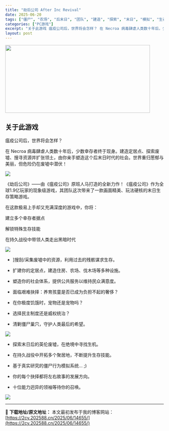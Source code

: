 ```yaml
---
title: "劫后公司 After Inc Revival"
date: 2025-06-20
tags: ["僵尸", "农场", "后末日", "团队", "建造", "探索", "末日", "模拟", "生存", "策略"]
categories: ["PC游戏"]
excerpt: "关于此游戏 瘟疫公司后，世界将会怎样？ 在 Necroa 病毒肆虐人类数十年后，少数幸存者终于现身。建造定居点、探索废墟、搜寻资源并扩张领土，由你亲手塑造这个后末日时代的社会。世界重归葱郁与美丽，但危险仍在废墟中潜伏！ 《劫后公司》——由《瘟疫公司》原班人马打造的全新力作！《瘟疫公司》作为全球1.9&hellip;"
layout: post
---
```


<img class="aligncenter size-full wp-image-14656" src="https://2cy.202588.cn/wp-content/uploads/2025/06/2025062004240790.jpg" alt="" width="460" height="215" />
<div class="game_page_autocollapse_ctn expanded">
<div id="aboutThisGame" class="game_page_autocollapse" data-panel="{&quot;type&quot;:&quot;PanelGroup&quot;}">
<div id="game_area_description" class="game_area_description">
<h2>关于此游戏</h2>
<p class="bb_paragraph">瘟疫公司后，世界将会怎样？</p>
<p class="bb_paragraph">在 Necroa 病毒肆虐人类数十年后，少数幸存者终于现身。建造定居点、探索废墟、搜寻资源并扩张领土，由你亲手塑造这个后末日时代的社会。世界重归葱郁与美丽，但危险仍在废墟中潜伏！</p>

<div class="bb_wide_img_ctn"><img class="bb_img" src="https://shared.fastly.steamstatic.com/store_item_assets/steam/apps/3337140/extras/AfterIncInline_WhatHAppesnAfterPlagueInc_SChinese.png?t=1750262798" /></div>
<p class="bb_paragraph">《劫后公司》——由《瘟疫公司》原班人马打造的全新力作！《瘟疫公司》作为全球1.9亿玩家的现象级游戏，其团队这次带来了一款画面精美、玩法硬核的末日生存策略游戏。</p>
<p class="bb_paragraph">在这款极易上手却又充满深度的游戏中，你将：</p>
<p class="bb_paragraph">建立多个幸存者据点</p>
<p class="bb_paragraph">解锁特殊生存技能</p>
<p class="bb_paragraph">在持久战役中带领人类走出黑暗时代</p>

<div class="bb_wide_img_ctn"><img class="bb_img" src="https://shared.fastly.steamstatic.com/store_item_assets/steam/apps/3337140/extras/AfterIncInline_BuildASettlement_SChinese.png?t=1750262798" /></div>
<ul class="bb_ul">
 	<li>
<p class="bb_paragraph">]搜刮/采集废墟中的资源，利用过去的残骸谋求生存。</p>
</li>
 	<li>
<p class="bb_paragraph">扩建你的定居点，建造住房、农场、伐木场等多种设施。</p>
</li>
 	<li>
<p class="bb_paragraph">塑造你的社会体系，提供公共服务以维持民众满意度。</p>
</li>
 	<li>
<p class="bb_paragraph">面临艰难抉择：养育孩童是否已成为负担不起的奢侈？</p>
</li>
 	<li>
<p class="bb_paragraph">在你极度饥饿时，宠物还是宠物吗？</p>
</li>
 	<li>
<p class="bb_paragraph">选择民主制度还是威权统治？</p>
</li>
 	<li>
<p class="bb_paragraph">清剿僵尸巢穴，守护人类最后的希望。</p>
</li>
</ul>
<div class="bb_wide_img_ctn"><img class="bb_img" src="https://shared.fastly.steamstatic.com/store_item_assets/steam/apps/3337140/extras/AfterIncInline_DefendYourPeople_SChinese.png?t=1750262798" /></div>
<ul class="bb_ul">
 	<li>
<p class="bb_paragraph">探索末日后的英伦废墟，在绝境中寻找生机。</p>
</li>
 	<li>
<p class="bb_paragraph">在持久战役中开拓多个聚居地，不断提升生存技能。</p>
</li>
 	<li>
<p class="bb_paragraph">基于真实研究的僵尸行为模拟系统… ;)</p>
</li>
 	<li>
<p class="bb_paragraph">你的每个抉择都将左右故事的发展方向。</p>
</li>
 	<li>
<p class="bb_paragraph">十位能力迥异的领袖等待你的召唤。</p>
<p class="bb_paragraph"></p>
</li>
</ul>
<div class="bb_wide_img_ctn"><img class="bb_img" src="https://shared.fastly.steamstatic.com/store_item_assets/steam/apps/3337140/extras/AfterIncInline_RestoreCivilization_SChinese.png?t=1750262798" /></div>
</div>
</div>
</div>

---
📖 **下载地址/原文地址：** 本文最初发布于我的博客网站：[https://2cy.202588.cn/2025/06/14655/](https://2cy.202588.cn/2025/06/14655/)
